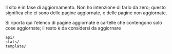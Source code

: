 Il sito è in fase di aggiornamento.
Non ho intenzione di farlo da zero; questo significa che ci sono delle pagine aggiornate, e delle pagine non aggiornate.

Si riporta qui l'elenco di pagine aggiornate e cartelle che contengono solo cose aggiornate; il resto è da considersi da aggiornare

```
api/
stats/
template/
```